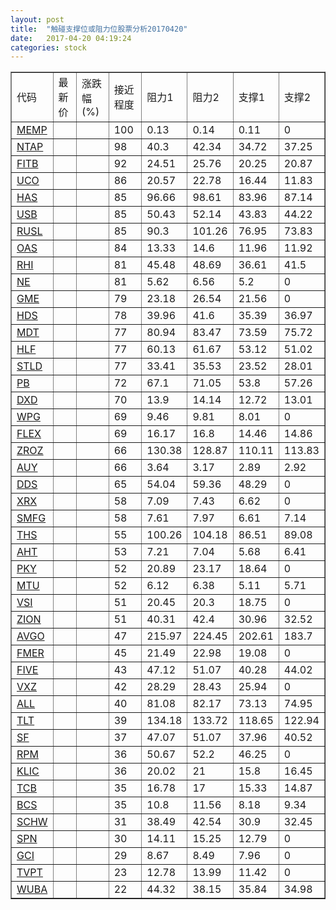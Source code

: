 ```yaml
---
layout: post
title:  "触碰支撑位或阻力位股票分析20170420"
date:   2017-04-20 04:19:24
categories: stock
---
```

<script type="text/javascript">
var stockList = []
stockList.push('gb_memp');
stockList.push('gb_ntap');
stockList.push('gb_fitb');
stockList.push('gb_uco');
stockList.push('gb_has');
stockList.push('gb_usb');
stockList.push('gb_rusl');
stockList.push('gb_oas');
stockList.push('gb_rhi');
stockList.push('gb_ne');
stockList.push('gb_gme');
stockList.push('gb_hds');
stockList.push('gb_mdt');
stockList.push('gb_hlf');
stockList.push('gb_stld');
stockList.push('gb_pb');
stockList.push('gb_dxd');
stockList.push('gb_wpg');
stockList.push('gb_flex');
stockList.push('gb_zroz');
stockList.push('gb_auy');
stockList.push('gb_dds');
stockList.push('gb_xrx');
stockList.push('gb_smfg');
stockList.push('gb_ths');
stockList.push('gb_aht');
stockList.push('gb_pky');
stockList.push('gb_mtu');
stockList.push('gb_vsi');
stockList.push('gb_zion');
stockList.push('gb_avgo');
stockList.push('gb_fmer');
stockList.push('gb_five');
stockList.push('gb_vxz');
stockList.push('gb_all');
stockList.push('gb_tlt');
stockList.push('gb_sf');
stockList.push('gb_rpm');
stockList.push('gb_klic');
stockList.push('gb_tcb');
stockList.push('gb_bcs');
stockList.push('gb_schw');
stockList.push('gb_spn');
stockList.push('gb_gci');
stockList.push('gb_tvpt');
stockList.push('gb_wuba');
</script>
<table border="1">
 <tr>
 <td>代码</td>
 <td>最新价</td>
 <td>涨跌幅(%)</td>
 <td>接近程度</td>
 <td>阻力1</td>
 <td>阻力2</td>
 <td>支撑1</td>
 <td>支撑2</td>
</tr>
  <tr id="memp" class="red">
  <td><a href="http://stock.finance.sina.com.cn/usstock/quotes/MEMP.html" target="_blank">MEMP</a></td><td></td><td></td><td>100</td><td>0.13</td><td>0.14</td><td>0.11</td><td>0</td></tr>
  <tr id="ntap" class="red">
  <td><a href="http://stock.finance.sina.com.cn/usstock/quotes/NTAP.html" target="_blank">NTAP</a></td><td></td><td></td><td>98</td><td>40.3</td><td>42.34</td><td>34.72</td><td>37.25</td></tr>
  <tr id="fitb" class="red">
  <td><a href="http://stock.finance.sina.com.cn/usstock/quotes/FITB.html" target="_blank">FITB</a></td><td></td><td></td><td>92</td><td>24.51</td><td>25.76</td><td>20.25</td><td>20.87</td></tr>
  <tr id="uco" class="red">
  <td><a href="http://stock.finance.sina.com.cn/usstock/quotes/UCO.html" target="_blank">UCO</a></td><td></td><td></td><td>86</td><td>20.57</td><td>22.78</td><td>16.44</td><td>11.83</td></tr>
  <tr id="has" class="red">
  <td><a href="http://stock.finance.sina.com.cn/usstock/quotes/HAS.html" target="_blank">HAS</a></td><td></td><td></td><td>85</td><td>96.66</td><td>98.61</td><td>83.96</td><td>87.14</td></tr>
  <tr id="usb" class="red">
  <td><a href="http://stock.finance.sina.com.cn/usstock/quotes/USB.html" target="_blank">USB</a></td><td></td><td></td><td>85</td><td>50.43</td><td>52.14</td><td>43.83</td><td>44.22</td></tr>
  <tr id="rusl" class="green">
  <td><a href="http://stock.finance.sina.com.cn/usstock/quotes/RUSL.html" target="_blank">RUSL</a></td><td></td><td></td><td>85</td><td>90.3</td><td>101.26</td><td>76.95</td><td>73.83</td></tr>
  <tr id="oas" class="green">
  <td><a href="http://stock.finance.sina.com.cn/usstock/quotes/OAS.html" target="_blank">OAS</a></td><td></td><td></td><td>84</td><td>13.33</td><td>14.6</td><td>11.96</td><td>11.92</td></tr>
  <tr id="rhi" class="red">
  <td><a href="http://stock.finance.sina.com.cn/usstock/quotes/RHI.html" target="_blank">RHI</a></td><td></td><td></td><td>81</td><td>45.48</td><td>48.69</td><td>36.61</td><td>41.5</td></tr>
  <tr id="ne" class="green">
  <td><a href="http://stock.finance.sina.com.cn/usstock/quotes/NE.html" target="_blank">NE</a></td><td></td><td></td><td>81</td><td>5.62</td><td>6.56</td><td>5.2</td><td>0</td></tr>
  <tr id="gme" class="red">
  <td><a href="http://stock.finance.sina.com.cn/usstock/quotes/GME.html" target="_blank">GME</a></td><td></td><td></td><td>79</td><td>23.18</td><td>26.54</td><td>21.56</td><td>0</td></tr>
  <tr id="hds" class="red">
  <td><a href="http://stock.finance.sina.com.cn/usstock/quotes/HDS.html" target="_blank">HDS</a></td><td></td><td></td><td>78</td><td>39.96</td><td>41.6</td><td>35.39</td><td>36.97</td></tr>
  <tr id="mdt" class="red">
  <td><a href="http://stock.finance.sina.com.cn/usstock/quotes/MDT.html" target="_blank">MDT</a></td><td></td><td></td><td>77</td><td>80.94</td><td>83.47</td><td>73.59</td><td>75.72</td></tr>
  <tr id="hlf" class="red">
  <td><a href="http://stock.finance.sina.com.cn/usstock/quotes/HLF.html" target="_blank">HLF</a></td><td></td><td></td><td>77</td><td>60.13</td><td>61.67</td><td>53.12</td><td>51.02</td></tr>
  <tr id="stld" class="red">
  <td><a href="http://stock.finance.sina.com.cn/usstock/quotes/STLD.html" target="_blank">STLD</a></td><td></td><td></td><td>77</td><td>33.41</td><td>35.53</td><td>23.52</td><td>28.01</td></tr>
  <tr id="pb" class="red">
  <td><a href="http://stock.finance.sina.com.cn/usstock/quotes/PB.html" target="_blank">PB</a></td><td></td><td></td><td>72</td><td>67.1</td><td>71.05</td><td>53.8</td><td>57.26</td></tr>
  <tr id="dxd" class="green">
  <td><a href="http://stock.finance.sina.com.cn/usstock/quotes/DXD.html" target="_blank">DXD</a></td><td></td><td></td><td>70</td><td>13.9</td><td>14.14</td><td>12.72</td><td>13.01</td></tr>
  <tr id="wpg" class="red">
  <td><a href="http://stock.finance.sina.com.cn/usstock/quotes/WPG.html" target="_blank">WPG</a></td><td></td><td></td><td>69</td><td>9.46</td><td>9.81</td><td>8.01</td><td>0</td></tr>
  <tr id="flex" class="red">
  <td><a href="http://stock.finance.sina.com.cn/usstock/quotes/FLEX.html" target="_blank">FLEX</a></td><td></td><td></td><td>69</td><td>16.17</td><td>16.8</td><td>14.46</td><td>14.86</td></tr>
  <tr id="zroz" class="green">
  <td><a href="http://stock.finance.sina.com.cn/usstock/quotes/ZROZ.html" target="_blank">ZROZ</a></td><td></td><td></td><td>66</td><td>130.38</td><td>128.87</td><td>110.11</td><td>113.83</td></tr>
  <tr id="auy" class="green">
  <td><a href="http://stock.finance.sina.com.cn/usstock/quotes/AUY.html" target="_blank">AUY</a></td><td></td><td></td><td>66</td><td>3.64</td><td>3.17</td><td>2.89</td><td>2.92</td></tr>
  <tr id="dds" class="red">
  <td><a href="http://stock.finance.sina.com.cn/usstock/quotes/DDS.html" target="_blank">DDS</a></td><td></td><td></td><td>65</td><td>54.04</td><td>59.36</td><td>48.29</td><td>0</td></tr>
  <tr id="xrx" class="red">
  <td><a href="http://stock.finance.sina.com.cn/usstock/quotes/XRX.html" target="_blank">XRX</a></td><td></td><td></td><td>58</td><td>7.09</td><td>7.43</td><td>6.62</td><td>0</td></tr>
  <tr id="smfg" class="green">
  <td><a href="http://stock.finance.sina.com.cn/usstock/quotes/SMFG.html" target="_blank">SMFG</a></td><td></td><td></td><td>58</td><td>7.61</td><td>7.97</td><td>6.61</td><td>7.14</td></tr>
  <tr id="ths" class="green">
  <td><a href="http://stock.finance.sina.com.cn/usstock/quotes/THS.html" target="_blank">THS</a></td><td></td><td></td><td>55</td><td>100.26</td><td>104.18</td><td>86.51</td><td>89.08</td></tr>
  <tr id="aht" class="green">
  <td><a href="http://stock.finance.sina.com.cn/usstock/quotes/AHT.html" target="_blank">AHT</a></td><td></td><td></td><td>53</td><td>7.21</td><td>7.04</td><td>5.68</td><td>6.41</td></tr>
  <tr id="pky" class="red">
  <td><a href="http://stock.finance.sina.com.cn/usstock/quotes/PKY.html" target="_blank">PKY</a></td><td></td><td></td><td>52</td><td>20.89</td><td>23.17</td><td>18.64</td><td>0</td></tr>
  <tr id="mtu" class="red">
  <td><a href="http://stock.finance.sina.com.cn/usstock/quotes/MTU.html" target="_blank">MTU</a></td><td></td><td></td><td>52</td><td>6.12</td><td>6.38</td><td>5.11</td><td>5.71</td></tr>
  <tr id="vsi" class="red">
  <td><a href="http://stock.finance.sina.com.cn/usstock/quotes/VSI.html" target="_blank">VSI</a></td><td></td><td></td><td>51</td><td>20.45</td><td>20.3</td><td>18.75</td><td>0</td></tr>
  <tr id="zion" class="red">
  <td><a href="http://stock.finance.sina.com.cn/usstock/quotes/ZION.html" target="_blank">ZION</a></td><td></td><td></td><td>51</td><td>40.31</td><td>42.4</td><td>30.96</td><td>32.52</td></tr>
  <tr id="avgo" class="red">
  <td><a href="http://stock.finance.sina.com.cn/usstock/quotes/AVGO.html" target="_blank">AVGO</a></td><td></td><td></td><td>47</td><td>215.97</td><td>224.45</td><td>202.61</td><td>183.7</td></tr>
  <tr id="fmer" class="green">
  <td><a href="http://stock.finance.sina.com.cn/usstock/quotes/FMER.html" target="_blank">FMER</a></td><td></td><td></td><td>45</td><td>21.49</td><td>22.98</td><td>19.08</td><td>0</td></tr>
  <tr id="five" class="red">
  <td><a href="http://stock.finance.sina.com.cn/usstock/quotes/FIVE.html" target="_blank">FIVE</a></td><td></td><td></td><td>43</td><td>47.12</td><td>51.07</td><td>40.28</td><td>44.02</td></tr>
  <tr id="vxz" class="green">
  <td><a href="http://stock.finance.sina.com.cn/usstock/quotes/VXZ.html" target="_blank">VXZ</a></td><td></td><td></td><td>42</td><td>28.29</td><td>28.43</td><td>25.94</td><td>0</td></tr>
  <tr id="all" class="red">
  <td><a href="http://stock.finance.sina.com.cn/usstock/quotes/ALL.html" target="_blank">ALL</a></td><td></td><td></td><td>40</td><td>81.08</td><td>82.17</td><td>73.13</td><td>74.95</td></tr>
  <tr id="tlt" class="green">
  <td><a href="http://stock.finance.sina.com.cn/usstock/quotes/TLT.html" target="_blank">TLT</a></td><td></td><td></td><td>39</td><td>134.18</td><td>133.72</td><td>118.65</td><td>122.94</td></tr>
  <tr id="sf" class="red">
  <td><a href="http://stock.finance.sina.com.cn/usstock/quotes/SF.html" target="_blank">SF</a></td><td></td><td></td><td>37</td><td>47.07</td><td>51.07</td><td>37.96</td><td>40.52</td></tr>
  <tr id="rpm" class="green">
  <td><a href="http://stock.finance.sina.com.cn/usstock/quotes/RPM.html" target="_blank">RPM</a></td><td></td><td></td><td>36</td><td>50.67</td><td>52.2</td><td>46.25</td><td>0</td></tr>
  <tr id="klic" class="green">
  <td><a href="http://stock.finance.sina.com.cn/usstock/quotes/KLIC.html" target="_blank">KLIC</a></td><td></td><td></td><td>36</td><td>20.02</td><td>21</td><td>15.8</td><td>16.45</td></tr>
  <tr id="tcb" class="red">
  <td><a href="http://stock.finance.sina.com.cn/usstock/quotes/TCB.html" target="_blank">TCB</a></td><td></td><td></td><td>35</td><td>16.78</td><td>17</td><td>15.33</td><td>14.87</td></tr>
  <tr id="bcs" class="red">
  <td><a href="http://stock.finance.sina.com.cn/usstock/quotes/BCS.html" target="_blank">BCS</a></td><td></td><td></td><td>35</td><td>10.8</td><td>11.56</td><td>8.18</td><td>9.34</td></tr>
  <tr id="schw" class="red">
  <td><a href="http://stock.finance.sina.com.cn/usstock/quotes/SCHW.html" target="_blank">SCHW</a></td><td></td><td></td><td>31</td><td>38.49</td><td>42.54</td><td>30.9</td><td>32.45</td></tr>
  <tr id="spn" class="green">
  <td><a href="http://stock.finance.sina.com.cn/usstock/quotes/SPN.html" target="_blank">SPN</a></td><td></td><td></td><td>30</td><td>14.11</td><td>15.25</td><td>12.79</td><td>0</td></tr>
  <tr id="gci" class="red">
  <td><a href="http://stock.finance.sina.com.cn/usstock/quotes/GCI.html" target="_blank">GCI</a></td><td></td><td></td><td>29</td><td>8.67</td><td>8.49</td><td>7.96</td><td>0</td></tr>
  <tr id="tvpt" class="green">
  <td><a href="http://stock.finance.sina.com.cn/usstock/quotes/TVPT.html" target="_blank">TVPT</a></td><td></td><td></td><td>23</td><td>12.78</td><td>13.99</td><td>11.42</td><td>0</td></tr>
  <tr id="wuba" class="green">
  <td><a href="http://stock.finance.sina.com.cn/usstock/quotes/WUBA.html" target="_blank">WUBA</a></td><td></td><td></td><td>22</td><td>44.32</td><td>38.15</td><td>35.84</td><td>34.98</td></tr>
</table>
